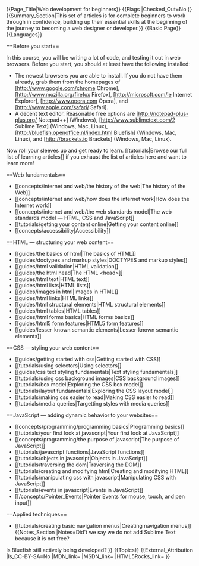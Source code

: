 {{Page_Title|Web development for beginners}}
{{Flags
|Checked_Out=No
}}
{{Summary_Section|This set of articles is for complete beginners to work through in confidence, building up their essential skills at the beginning of the journey to becoming a web designer or developer.}}
{{Basic Page}}
{{Languages}}



==Before you start==

In this course, you will be writing a lot of code, and testing it out in web browsers. Before you start, you should at least have the following installed:

* The newest browsers you are able to install. If you do not have them already, grab them from the homepages of [http://www.google.com/chrome Chrome], [http://www.mozilla.org/firefox Firefox], [http://microsoft.com/ie Internet Explorer], [http://www.opera.com Opera], and [http://www.apple.com/safari/ Safari].
* A decent text editor. Reasonable free options are [http://notepad-plus-plus.org/ Notepad++] (Windows), [http://www.sublimetext.com/2 Sublime Text] (Windows, Mac, Linux), [http://bluefish.openoffice.nl/index.html Bluefish] (Windows, Mac, Linux), and [http://brackets.io Brackets] (Windows, Mac, Linux).

Now roll your sleeves up and get ready to learn. [[tutorials|Browse our full list of learning articles]] if you exhaust the list of articles here and want to learn more!

==Web fundamentals==

* [[concepts/internet and web/the history of the web|The history of the Web]]
* [[concepts/internet and web/how does the internet work|How does the Internet work]]
* [[concepts/internet and web/the web standards model|The web standards model — HTML, CSS and JavaScript]]
* [[tutorials/getting your content online|Getting your content online]]
* [[concepts/accessibility|Accessibility]]

==HTML — structuring your web content==

* [[guides/the basics of html|The basics of HTML]]
* [[guides/doctypes and markup styles|DOCTYPES and markup styles]]
* [[guides/html validation|HTML validation]]
* [[guides/the html head|The HTML &lt;head&gt;]]
* [[guides/html text|HTML text]]
* [[guides/html lists|HTML lists]]
* [[guides/images in html|Images in HTML]]
* [[guides/html links|HTML links]]
* [[guides/html structural elements|HTML structural elements]]
* [[guides/html tables|HTML tables]]
* [[guides/html forms basics|HTML forms basics]]
* [[guides/html5 form features|HTML5 form features]]
* [[guides/lesser-known semantic elements|Lesser-known semantic elements]]

==CSS — styling your web content==

* [[guides/getting started with css|Getting started with CSS]]
* [[tutorials/using selectors|Using selectors]]
* [[guides/css text styling fundamentals|Text styling fundamentals]]
* [[tutorials/using css background images|CSS background images]]
* [[tutorials/box model|Exploring the CSS box model]]
* [[tutorials/layout fundamentals|Exploring the CSS layout model]]
* [[tutorials/making css easier to read|Making CSS easier to read]]
* [[tutorials/media queries|Targetting styles with media queries]]

==JavaScript — adding dynamic behavior to your websites==

* [[concepts/programming/programming basics|Programming basics]]
* [[tutorials/your first look at javascript|Your first look at JavaScript]]
* [[concepts/programming/the purpose of javascript|The purpose of JavaScript]]
* [[tutorials/javascript functions|JavaScript functions]]
* [[tutorials/objects in javascript|Objects in JavaScript]]
* [[tutorials/traversing the dom|Traversing the DOM]]
* [[tutorials/creating and modifying html|Creating and modifying HTML]]
* [[tutorials/manipulating css with javascript|Manipulating CSS with JavaScript]]
* [[tutorials/events in javascript|Events in JavaScript]]
* [[/concepts/Pointer_Events|Pointer Events for mouse, touch, and pen input]]

==Applied techniques==

* [[tutorials/creating basic navigation menus|Creating navigation menus]]
{{Notes_Section
|Notes=Did't we say we do not add Sublime Text because it is not free?

Is Bluefish still actively being developed?
}}
{{Topics}}
{{External_Attribution
|Is_CC-BY-SA=No
|MDN_link=
|MSDN_link=
|HTML5Rocks_link=
}}
